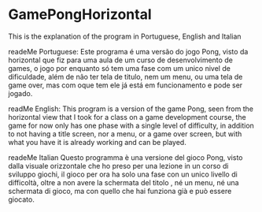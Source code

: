 # GamePongHorizontal

This is the explanation of the program in Portuguese, English and Italian

readeMe Portuguese:
Este programa é uma versão do jogo Pong, visto da horizontal que fiz para uma aula de um curso de desenvolvimento de games, o jogo por enquanto só tem uma fase com um unico nivel de dificuldade, além de não ter tela de titulo, nem um menu, ou uma tela de game over, mas com oque tem ele já está em funcionamento e pode ser jogado.

readMe English:
This program is a version of the game Pong, seen from the horizontal view that I took for a class on a game development course, the game for now only has one phase with a single level of difficulty, in addition to not having a title screen, nor a menu, or a game over screen, but with what you have it is already working and can be played.

readeMe Italian
Questo programma è una versione del gioco Pong, visto dalla visuale orizzontale che ho preso per una lezione in un corso di sviluppo giochi, il gioco per ora ha solo una fase con un unico livello di difficoltà, oltre a non avere la schermata del titolo , né un menu, né una schermata di gioco, ma con quello che hai funziona già e può essere giocato.
